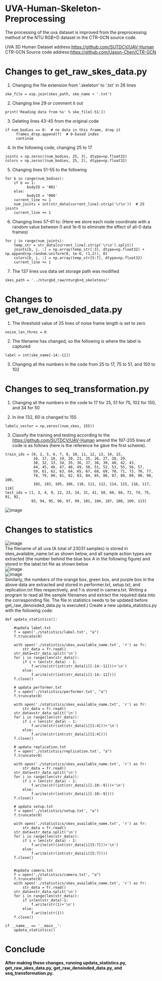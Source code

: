 # UVA-Human-Skeleton-Preprocessing
The processing of the uva dataset is improved from the preprocessing method of the NTU RGB+D dataset in the CTR-GCN source code.  

UVA 3D Human Dataset address:https://github.com/SUTDCV/UAV-Human  
CTR-GCN Source code address:https://github.com/Uason-Chen/CTR-GCN

# Changes to get_raw_skes_data.py
1. Changing the file extension from '.skeleton' to '.txt' in 26 lines
~~~
ske_file = osp.join(skes_path, ske_name + '.txt') 
~~~
2. Changing line 29 or comment it out
~~~
print('Reading data from %s' % ske_file[-51:]) 
~~~
3. Deleting lines 43-45 from the original code
~~~
if num_bodies == 0:  # no data in this frame, drop it
     frames_drop.append(f)  # 0-based index
     continue
~~~
4. In the following code, changing 25 to 17
~~~
joints = np.zeros((num_bodies, 25, 3), dtype=np.float32)
colors = np.zeros((num_bodies, 25, 2), dtype=np.float32)
~~~
5. Changing lines 51-55 to the following
~~~
for b in range(num_bodies):
    if b == 1:
          bodyID = '001'
    else:
          bodyID = '000'
    current_line += 1
    num_joints = int(str_data[current_line].strip('\r\n'))  # 25 joints
    current_line += 1
~~~
6. Changing lines 57-61 to: (Here we store each node coordinate with a random value between 0 and 1e-6 to eliminate the effect of all-0 data frames)
~~~
for j in range(num_joints):
    temp_str = str_data[current_line].strip('\r\n').split()
    joints[b, j, :] = np.array(temp_str[:3], dtype=np.float32) + np.append(np.random.uniform(0, 1e-6, (1,2)), 0)
    colors[b, j, :] = np.array(temp_str[5:7], dtype=np.float32)
    current_line += 1
~~~
7. The 137 lines uva data set storage path was modified
~~~
skes_path = '../nturgbd_raw/nturgb+d_skeletons/'
~~~
# Changes to get_raw_denoisded_data.py
1. The threshold value of 25 lines of noise frame length is set to zero
~~~
noise_len_thres = 0
~~~
2. The filename has changed, so the following is where the label is captured
~~~
label = int(ske_name[-14:-11])
~~~
3. Changing all the numbers in the code from 25 to 17, 75 to 51, and 150 to 102
# Changes to seq_transformation.py
1. Changing all the numbers in the code to 17 for 25, 51 for 75, 102 for 150, and 34 for 50

2. In line 132, 60 is changed to 155
~~~
labels_vector = np.zeros((num_skes, 155))
~~~
3. Classify the training and testing according to the https://github.com/SUTDCV/UAV-Human amend the 197-205 lines of code is as follows (here is the reference he gave the first scheme).
~~~
train_ids = [0, 2, 5, 6, 7, 8, 10, 11, 12, 13, 14, 15, 
             16, 17, 18, 19, 20, 21, 25, 26, 27, 28, 29, 
             30, 32, 33, 34, 35, 36, 37, 38, 39, 40, 42, 43, 
             44, 45, 46, 47, 48, 49, 50, 51, 52, 53, 55, 56, 57, 
             59, 61, 62, 63, 64, 65, 67, 68, 69, 70, 71, 73, 76, 77,
             78, 79, 80, 81, 82, 83, 84, 85, 86, 87, 88, 89, 90, 98, 100, 
             102, 103, 105, 106, 110, 111, 112, 114, 115, 116, 117, 118]
test_ids = [1, 3, 4, 9, 22, 23, 24, 31, 41, 58, 60, 66, 72, 74, 75, 91, 92, 
            93, 94, 95, 96, 97, 99, 101, 104, 107, 108, 109, 113]
~~~
![image](https://github.com/back330/UVA-Human-Skeleton-Preprocessing/blob/main/Division_strategy.jpg)
# Changes to statistics
![image](https://github.com/back330/UVA-Human-Skeleton-Preprocessing/blob/main/dir.jpg)  
The filename of all uva (A total of 23031 samples) is stored in skes_available_name.txt as shown below, and all sample action types are extracted (the number behind the blue box A in the following figure) and stored in the label.txt file as shown below  
![image](https://github.com/back330/UVA-Human-Skeleton-Preprocessing/blob/main/labels.jpg)   
![image](https://github.com/back330/UVA-Human-Skeleton-Preprocessing/blob/main/uva_resource.jpg)  
Similarly, the numbers of the orange box, green box, and purple box in the above data are extracted and stored in performer.txt, setup.txt, and replication.txt files respectively, and 1 is stored in camera.txt.
Writing a program to read all the sample filenames and extract the required data into the corresponding file. The file in statistics needs to be updated before get_raw_denoisded_data.py is executed.)
Create a new updata_statistics.py with the following code:
~~~
def updata_statistics():

    #updata label.txt
    f = open('./statistics/label.txt', "a")
    f.truncate(0)

    with open('./statistics/skes_available_name.txt', 'r') as fr:
        str_data = fr.read()
    str_data=str_data.split('\n')
    for i in range(len(str_data)):
        if i < len(str_data) - 1:
            f.write(str(int(str_data[i][-14:-11]))+'\n')
        else:
            f.write(str(int(str_data[i][-14:-11])))
    f.close()

    # updata performer.txt
    f = open('./statistics/performer.txt', "a")
    f.truncate(0)

    with open('./statistics/skes_available_name.txt', 'r') as fr:
        str_data = fr.read()
    str_data=str_data.split('\n')
    for i in range(len(str_data)):
        if i < len(str_data) - 1:
            f.write(str(int(str_data[i][1:4]))+'\n')
        else:
            f.write(str(int(str_data[i][1:4])))
    f.close()

    # updata replication.txt
    f = open('./statistics/replication.txt', "a")
    f.truncate(0)

    with open('./statistics/skes_available_name.txt', 'r') as fr:
        str_data = fr.read()
    str_data=str_data.split('\n')
    for i in range(len(str_data)):
        if i < len(str_data) - 1:
            f.write(str(int(str_data[i][-10:-9]))+'\n')
        else:
            f.write(str(int(str_data[i][-10:-9])))
    f.close()

    # updata setup.txt
    f = open('./statistics/setup.txt', "a")
    f.truncate(0)

    with open('./statistics/skes_available_name.txt', 'r') as fr:
        str_data = fr.read()
    str_data=str_data.split('\n')
    for i in range(len(str_data)):
        if i < len(str_data) - 1:
            f.write(str(int(str_data[i][5:7]))+'\n')
        else:
            f.write(str(int(str_data[i][5:7])))
    f.close()


    #updata camera.txt
    f = open('./statistics/camera.txt', "a")
    f.truncate(0)
    with open('./statistics/skes_available_name.txt', 'r') as fr:
        str_data = fr.read()
    str_data=str_data.split('\n')
    for i in range(len(str_data)):
        if i<len(str_data)-1:
            f.write(str(1)+'\n')
        else:
            f.write(str(1))
    f.close()

if __name__ == '__main__':
    updata_statistics()
~~~
# Conclude
**After making these changes, running updata_statistics.py, get_raw_skes_data.py, get_raw_denoisded_data.py, and seq_transformation.py.**
